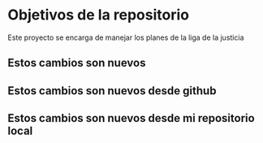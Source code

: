 # Objetivos de la repositorio

Este proyecto se encarga de manejar los planes de la liga de la justicia

## Estos cambios son nuevos

## Estos cambios son nuevos desde github
## Estos cambios son nuevos desde mi repositorio local
